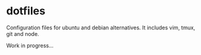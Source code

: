 # dotfiles
Configuration files for ubuntu and debian alternatives. It includes vim, tmux, git and node.

Work in progress...

